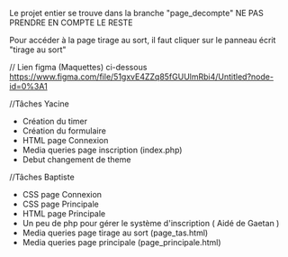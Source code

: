 Le projet entier se trouve dans la branche "page_decompte" NE PAS PRENDRE EN COMPTE LE RESTE

Pour accéder à la page tirage au sort, il faut cliquer sur le panneau écrit "tirage au sort"

// Lien figma (Maquettes) ci-dessous
https://www.figma.com/file/51gxvE4ZZq85fGUUlmRbi4/Untitled?node-id=0%3A1

//Tâches Yacine

- Création du timer
- Création du formulaire
- HTML page Connexion
- Media queries page inscription (index.php)
- Debut changement de theme

//Tâches Baptiste

- CSS page Connexion
- CSS page Principale
- HTML page Principale
- Un peu de php pour gérer le système d'inscription ( Aidé de Gaetan )
- Media queries page tirage au sort (page_tas.html)
- Media queries page principale (page_principale.html)
